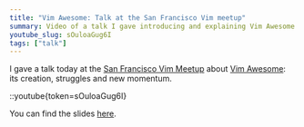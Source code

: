 ```yaml
---
title: "Vim Awesome: Talk at the San Francisco Vim meetup"
summary: Video of a talk I gave introducing and explaining Vim Awesome.
youtube_slug: sOuloaGug6I
tags: ["talk"]
---
```


I gave a talk today at the [San Francisco Vim
Meetup](http://www.meetup.com/vim-sf/) about [Vim Awesome](https://vimawesome.com):
its creation, struggles and new momentum.

::youtube{token=sOuloaGug6I}

You can find the slides
[here](/talks/vim-awesome/).

